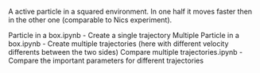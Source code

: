 A active particle in a squared environment. In one half it moves faster then in the other one (comparable to Nics experiment).

Particle in a box.ipynb - Create a single trajectory
Multiple Particle in a box.ipynb - Create multiple trajectories (here with different velocity differents between the two sides)
Compare multiple trajectories.ipynb - Compare the important parameters for different trajectories
